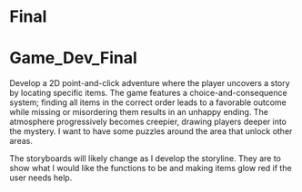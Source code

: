 # Final
# Game_Dev_Final
Develop a 2D point-and-click adventure where the player uncovers a story by locating specific items. The game features a choice-and-consequence system; finding all items in the correct order leads to a favorable outcome while missing or misordering them results in an unhappy ending. The atmosphere progressively becomes creepier, drawing players deeper into the mystery. I want to have some puzzles around the area that unlock other areas.

The storyboards will likely change as I develop the storyline. They are to show what I would like the functions to be and making items glow red if the user needs help.
